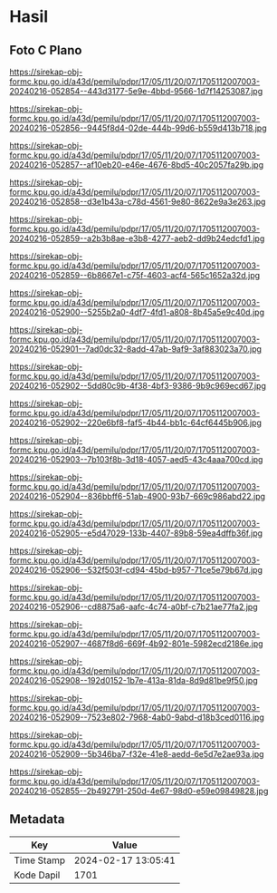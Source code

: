 # Hasil

## Foto C Plano

https://sirekap-obj-formc.kpu.go.id/a43d/pemilu/pdpr/17/05/11/20/07/1705112007003-20240216-052854--443d3177-5e9e-4bbd-9566-1d7f14253087.jpg

https://sirekap-obj-formc.kpu.go.id/a43d/pemilu/pdpr/17/05/11/20/07/1705112007003-20240216-052856--9445f8d4-02de-444b-99d6-b559d413b718.jpg

https://sirekap-obj-formc.kpu.go.id/a43d/pemilu/pdpr/17/05/11/20/07/1705112007003-20240216-052857--af10eb20-e46e-4676-8bd5-40c2057fa29b.jpg

https://sirekap-obj-formc.kpu.go.id/a43d/pemilu/pdpr/17/05/11/20/07/1705112007003-20240216-052858--d3e1b43a-c78d-4561-9e80-8622e9a3e263.jpg

https://sirekap-obj-formc.kpu.go.id/a43d/pemilu/pdpr/17/05/11/20/07/1705112007003-20240216-052859--a2b3b8ae-e3b8-4277-aeb2-dd9b24edcfd1.jpg

https://sirekap-obj-formc.kpu.go.id/a43d/pemilu/pdpr/17/05/11/20/07/1705112007003-20240216-052859--6b8667e1-c75f-4603-acf4-565c1652a32d.jpg

https://sirekap-obj-formc.kpu.go.id/a43d/pemilu/pdpr/17/05/11/20/07/1705112007003-20240216-052900--5255b2a0-4df7-4fd1-a808-8b45a5e9c40d.jpg

https://sirekap-obj-formc.kpu.go.id/a43d/pemilu/pdpr/17/05/11/20/07/1705112007003-20240216-052901--7ad0dc32-8add-47ab-9af9-3af883023a70.jpg

https://sirekap-obj-formc.kpu.go.id/a43d/pemilu/pdpr/17/05/11/20/07/1705112007003-20240216-052902--5dd80c9b-4f38-4bf3-9386-9b9c969ecd67.jpg

https://sirekap-obj-formc.kpu.go.id/a43d/pemilu/pdpr/17/05/11/20/07/1705112007003-20240216-052902--220e6bf8-faf5-4b44-bb1c-64cf6445b906.jpg

https://sirekap-obj-formc.kpu.go.id/a43d/pemilu/pdpr/17/05/11/20/07/1705112007003-20240216-052903--7b103f8b-3d18-4057-aed5-43c4aaa700cd.jpg

https://sirekap-obj-formc.kpu.go.id/a43d/pemilu/pdpr/17/05/11/20/07/1705112007003-20240216-052904--836bbff6-51ab-4900-93b7-669c986abd22.jpg

https://sirekap-obj-formc.kpu.go.id/a43d/pemilu/pdpr/17/05/11/20/07/1705112007003-20240216-052905--e5d47029-133b-4407-89b8-59ea4dffb36f.jpg

https://sirekap-obj-formc.kpu.go.id/a43d/pemilu/pdpr/17/05/11/20/07/1705112007003-20240216-052906--532f503f-cd94-45bd-b957-71ce5e79b67d.jpg

https://sirekap-obj-formc.kpu.go.id/a43d/pemilu/pdpr/17/05/11/20/07/1705112007003-20240216-052906--cd8875a6-aafc-4c74-a0bf-c7b21ae77fa2.jpg

https://sirekap-obj-formc.kpu.go.id/a43d/pemilu/pdpr/17/05/11/20/07/1705112007003-20240216-052907--4687f8d6-669f-4b92-801e-5982ecd2186e.jpg

https://sirekap-obj-formc.kpu.go.id/a43d/pemilu/pdpr/17/05/11/20/07/1705112007003-20240216-052908--192d0152-1b7e-413a-81da-8d9d81be9f50.jpg

https://sirekap-obj-formc.kpu.go.id/a43d/pemilu/pdpr/17/05/11/20/07/1705112007003-20240216-052909--7523e802-7968-4ab0-9abd-d18b3ced0116.jpg

https://sirekap-obj-formc.kpu.go.id/a43d/pemilu/pdpr/17/05/11/20/07/1705112007003-20240216-052909--5b346ba7-f32e-41e8-aedd-6e5d7e2ae93a.jpg

https://sirekap-obj-formc.kpu.go.id/a43d/pemilu/pdpr/17/05/11/20/07/1705112007003-20240216-052855--2b492791-250d-4e67-98d0-e59e09849828.jpg


## Metadata

| Key        | Value               |
| ---------- | ------------------- |
| Time Stamp | 2024-02-17 13:05:41 |
| Kode Dapil | 1701                |




